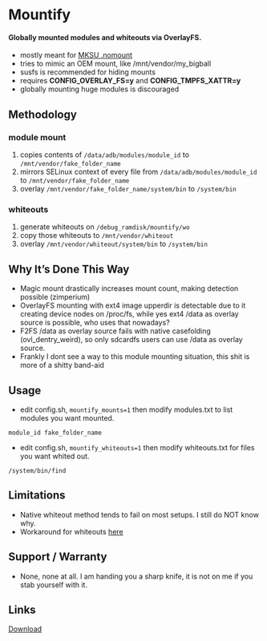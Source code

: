 # Mountify

#### Globally mounted modules and whiteouts via OverlayFS.

- mostly meant for [MKSU .nomount](https://github.com/5ec1cff/KernelSU/commit/76bfccd11f4c8953b35e1342a2461f45b7d21c22)
- tries to mimic an OEM mount, like /mnt/vendor/my_bigball
- susfs is recommended for hiding mounts
- requires **CONFIG_OVERLAY_FS=y** and **CONFIG_TMPFS_XATTR=y** 
- globally mounting huge modules is discouraged

## Methodology
### module mount
1. copies contents of `/data/adb/modules/module_id` to `/mnt/vendor/fake_folder_name`
2. mirrors SELinux context of every file from `/data/adb/modules/module_id` to `/mnt/vendor/fake_folder_name`
3. overlay `/mnt/vendor/fake_folder_name/system/bin` to `/system/bin`
### whiteouts
1. generate whiteouts on `/debug_ramdisk/mountify/wo`
2. copy those whiteouts to `/mnt/vendor/whiteout`
3. overlay `/mnt/vendor/whiteout/system/bin` to `/system/bin`

## Why It’s Done This Way
- Magic mount drastically increases mount count, making detection possible (zimperium)
- OverlayFS mounting with ext4 image upperdir is detectable due to it creating device nodes on /proc/fs, while yes ext4 /data as overlay source is possible, who uses that nowadays?
- F2FS /data as overlay source fails with native casefolding (ovl_dentry_weird), so only sdcardfs users can use /data as overlay source.
- Frankly I dont see a way to this module mounting situation, this shit is more of a shitty band-aid 

## Usage
- edit config.sh, `mountify_mounts=1` then modify modules.txt to list modules you want mounted.

```
module_id fake_folder_name
```

- edit config.sh, `mountify_whiteouts=1` then modify whiteouts.txt for files you want whited out.

```
/system/bin/find
```

## Limitations
- Native whiteout method tends to fail on most setups. I still do NOT know why.
- Workaround for whiteouts [here](https://github.com/backslashxx/mountify/issues/1#issue-2811563673)

## Support / Warranty
- None, none at all. I am handing you a sharp knife, it is not on me if you stab yourself with it.

## Links
[Download](https://github.com/backslashxx/mountify/releases)

